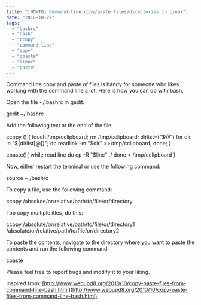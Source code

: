 ```yaml
---
title: "[HOWTO] Command-line copy/paste files/directories in Linux"
date: "2010-10-27"
tags: 
  - "bashrc"
  - "bash"
  - "ccopy"
  - "command-line"
  - "copy"
  - "cpaste"
  - "linux"
  - "paste"
---
```


Command line copy and paste of files is handy for someone who likes working with the command line a lot. Here is how you can do with bash.

Open the file ~/.bashrc in gedit:

gedit ~/.bashrc

Add the following text at the end of the file:

ccopy () { 
touch /tmp/cclipboard; 
rm /tmp/cclipboard; 
dirlist=("$@")
for dir in "${dirlist\[@\]}"; do
        readlink -m "$dir" >>/tmp/cclipboard;
done;
}

cpaste(){ 
while read line
	do cp -R "$line" ./
done < /tmp/cclipboard 
}

Now, either restart the terminal or use the following command:

source ~./bashrc

To copy a file, use the following command:

ccopy /absolute/or/relative/path/to/file/or/directory

Top copy multiple itles, do this:

ccopy /absolute/or/relative/path/to/file/or/directory1 /absolute/or/relative/path/to/file/or/directory2

To paste the contents, navigate to the directory where you want to paste the contents and run the following command:

cpaste

Please feel free to report bugs and modify it to your liking.

Inspired from: [http://www.webupd8.org/2010/10/copy-paste-files-from-command-line-bash.html](http://www.webupd8.org/2010/10/copy-paste-files-from-command-line-bash.html)
